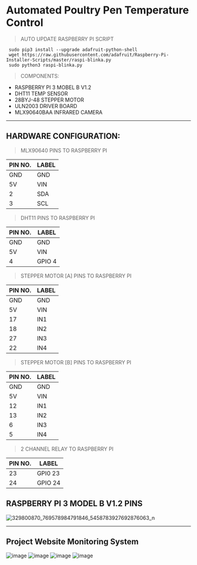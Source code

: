 # Automated Poultry Pen Temperature Control

> AUTO UPDATE RASPBERRY PI SCRIPT
 ``` 
  sudo pip3 install --upgrade adafruit-python-shell
  wget https://raw.githubusercontent.com/adafruit/Raspberry-Pi-Installer-Scripts/master/raspi-blinka.py
  sudo python3 raspi-blinka.py
 ```
> COMPONENTS:
  * RASPBERRY PI 3 MOBEL B V1.2
  * DHT11 TEMP SENSOR
  * 28BYJ-48 STEPPER MOTOR
  * ULN2003 DRIVER BOARD
  * MLX90640BAA INFRARED CAMERA

---

## HARDWARE CONFIGURATION:

> MLX90640 PINS TO RASPBERRY PI

| PIN NO.      | LABEL       |
| -----------  | ----------- |
| GND          | GND         |
| 5V          | VIN         |
| 2            | SDA         |
| 3            | SCL         |

> DHT11 PINS TO RASPBERRY PI

| PIN NO.      | LABEL       |
| -----------  | ----------- |
| GND          | GND         |
| 5V           | VIN         |
| 4            | GPIO 4      |


> STEPPER MOTOR [A] PINS TO RASPBERRY PI

| PIN NO.      | LABEL       |
| -----------  | ----------- |
| GND          | GND         |
| 5V           | VIN         |
| 17           | IN1         |
| 18           | IN2         |
| 27           | IN3         |
| 22           | IN4         |

> STEPPER MOTOR [B] PINS TO RASPBERRY PI

| PIN NO.      | LABEL       |
| -----------  | ----------- |
| GND          | GND         |
| 5V           | VIN         |
| 12           | IN1         |
| 13           | IN2         |
| 6            | IN3         |
| 5            | IN4         |

> 2 CHANNEL RELAY TO RASPBERRY PI

| PIN NO.      | LABEL       |
| -----------  | ----------- |
| 23           | GPI0 23     |
| 24           | GPIO 24     |




## RASPBERRY PI 3 MODEL B V1.2 PINS

![329800870_769578984791846_5458783927692876063_n](https://user-images.githubusercontent.com/120079195/233627070-a2ad264f-b04e-40ef-8d2b-aadf2713a473.jpg)


---

## Project Website Monitoring System

![image](https://github.com/DarwinCamahalan/automated-poultry-pen/assets/120079195/e26e675d-9b01-49d7-9039-81c56c793a22)
![image](https://github.com/DarwinCamahalan/automated-poultry-pen/assets/120079195/05950554-91b0-4092-96b9-2cd830b1b67c)
![image](https://github.com/DarwinCamahalan/automated-poultry-pen/assets/120079195/4a981232-a154-4368-bb7a-e1490c4d9386)
![image](https://github.com/DarwinCamahalan/automated-poultry-pen/assets/120079195/142caa53-66e3-4f58-8842-b657e4ea47f5)







	

		
		
		
		
 		
		
		  
